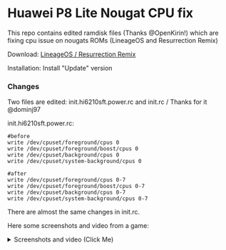 # Huawei P8 Lite Nougat CPU fix

This repo contains edited ramdisk files (Thanks @OpenKirin!) which are fixing cpu issue on nougats 
ROMs (LineageOS and Resurrection Remix)

Download: [LineageOS / Resurrection Remix](https://github.com/K4CZP3R/p8lite-cpufix/releases)  

Installation: Install "Update" version

### Changes

Two files are edited: init.hi6210sft.power.rc and init.rc / Thanks for it @dominj97

init.hi6210sft.power.rc:
```
#before
write /dev/cpuset/foreground/cpus 0
write /dev/cpuset/foreground/boost/cpus 0
write /dev/cpuset/background/cpus 0
write /dev/cpuset/system-background/cpus 0

#after
write /dev/cpuset/foreground/cpus 0-7
write /dev/cpuset/foreground/boost/cpus 0-7
write /dev/cpuset/background/cpus 0-7
write /dev/cpuset/system-background/cpus 0-7
```

There are almost the same changes in init.rc.

Here some screenshots and video from a game:

<details> 
  <summary>Screenshots and video (Click Me)</summary>
   <p> 
	RROS - https://user-images.githubusercontent.com/16763276/27516953-c6de0e96-59c3-11e7-9160-76fca0f16dea.png
	LineageOS - https://user-images.githubusercontent.com/16763276/27516954-cd8d1a7a-59c3-11e7-9013-147d9ce25008.png
	RealRacing 3 - https://drive.google.com/file/d/0B-5Wqqs1Gx_od0xNZHhoRVg5X1k/view
	</p>
</details>
